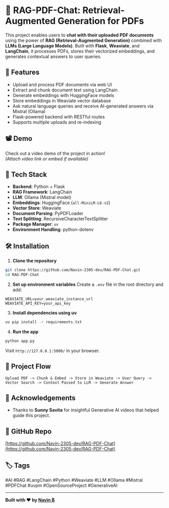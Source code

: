# 🧠 RAG-PDF-Chat: Retrieval-Augmented Generation for PDFs

This project enables users to **chat with their uploaded PDF documents** using the power of **RAG (Retrieval-Augmented Generation)** combined with **LLMs (Large Language Models)**. Built with **Flask**, **Weaviate**, and **LangChain**, it processes PDFs, stores their vectorized embeddings, and generates contextual answers to user queries.

## 🚀 Features

- Upload and process PDF documents via web UI
- Extract and chunk document text using LangChain
- Generate embeddings with HuggingFace models
- Store embeddings in Weaviate vector database
- Ask natural language queries and receive AI-generated answers via Mistral (Ollama)
- Flask-powered backend with RESTful routes
- Supports multiple uploads and re-indexing

## 📽️ Demo

Check out a video demo of the project in action!  
*(Attach video link or embed if available)*

## 🔧 Tech Stack

- **Backend**: Python + Flask
- **RAG Framework**: LangChain
- **LLM**: Ollama (Mistral model)
- **Embeddings**: HuggingFace (`all-MiniLM-L6-v2`)
- **Vector Store**: Weaviate
- **Document Parsing**: PyPDFLoader
- **Text Splitting**: RecursiveCharacterTextSplitter
- **Package Manager**: `uv`
- **Environment Handling**: python-dotenv

## 🛠️ Installation

1. **Clone the repository**
```bash
git clone https://github.com/Navin-2305-dev/RAG-PDF-Chat.git
cd RAG-PDF-Chat
```

2. **Set up environment variables**
Create a `.env` file in the root directory and add:
```
WEAVIATE_URL=your_weaviate_instance_url
WEAVIATE_API_KEY=your_api_key
```

3. **Install dependencies using uv**
```bash
uv pip install -r requirements.txt
```

4. **Run the app**
```bash
python app.py
```
Visit `http://127.0.0.1:5000/` in your browser.

## 📂 Project Flow

```
Upload PDF -> Chunk & Embed -> Store in Weaviate -> User Query -> Vector Search -> Context Passed to LLM -> Generate Answer
```

## 🤝 Acknowledgements

- Thanks to **Sunny Savita** for insightful Generative AI videos that helped guide this project.

## 📎 GitHub Repo

[https://github.com/Navin-2305-dev/RAG-PDF-Chat](https://github.com/Navin-2305-dev/RAG-PDF-Chat)

## 🏷️ Tags

#AI #RAG #LangChain #Python #Weaviate #LLM #Ollama #Mistral #PDFChat #uvpm #OpenSourceProject #GenerativeAI

---

**Built with ❤️ by [Navin B](https://github.com/Navin-2305-dev)**